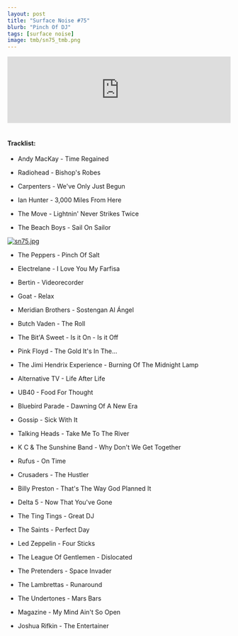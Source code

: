 ```yaml
---
layout: post
title: "Surface Noise #75"
blurb: "Pinch Of DJ"
tags: [surface noise]
image: tmb/sn75_tmb.png
---
```


<iframe scrolling="no" id="hearthis_at_track_4353285" width="100%" height="150" src="https://hearthis.at/embed/4353285/transparent_black/?hcolor=&color=&style=2&block_size=2&block_space=1&background=1&waveform=0&cover=0&autoplay=0&css=" frameborder="0" allowtransparency allow="autoplay"><p>Listen to <a href="https://hearthis.at/zerocc/surface-noise-75-6220/" target="_blank">Surface Noise #75 (6/2/20)</a> <span>by</span><a href="https://hearthis.at/zerocc/" target="_blank" > Zero</a> <span>on</span> <a href="https://hearthis.at/" target="_blank">hearthis.at</a></p></iframe>
&nbsp;

#### Tracklist:

- Andy MacKay - Time Regained
- Radiohead - Bishop's Robes
- Carpenters - We've Only Just Begun

- Ian Hunter - 3,000 Miles From Here
- The Move - Lightnin' Never Strikes Twice
- The Beach Boys - Sail On Sailor

[![sn75.jpg](https://i.postimg.cc/xdqdPVMq/sn75.jpg)](https://postimg.cc/8FQD13yV)

- The Peppers - Pinch Of Salt
- Electrelane - I Love You My Farfisa
- Bertin - Videorecorder

- Goat - Relax
- Meridian Brothers - Sostengan Al Ángel
- Butch Vaden - The Roll

- The Bit'A Sweet - Is it On - Is it Off
- Pink Floyd - The Gold It's In The...
- The Jimi Hendrix Experience - Burning Of The Midnight Lamp

- Alternative TV - Life After Life
- UB40 - Food For Thought
- Bluebird Parade - Dawning Of A New Era

- Gossip - Sick With It
- Talking Heads - Take Me To The River
- K C & The Sunshine Band - Why Don't We Get Together

- Rufus - On Time
- Crusaders - The Hustler
- Billy Preston - That's The Way God Planned It

- Delta 5 - Now That You've Gone
- The Ting Tings - Great DJ
- The Saints - Perfect Day

- Led Zeppelin - Four Sticks
- The League Of Gentlemen - Dislocated
- The Pretenders - Space Invader

- The Lambrettas - Runaround
- The Undertones - Mars Bars
- Magazine - My Mind Ain't So Open

- Joshua Rifkin - The Entertainer
